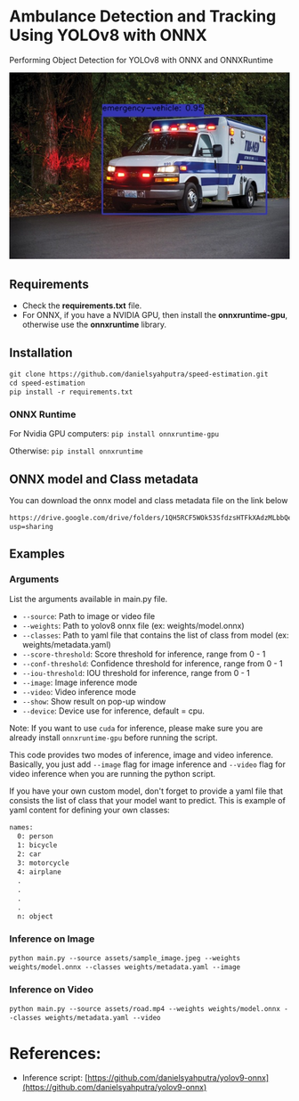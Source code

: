 # Ambulance Detection and Tracking Using YOLOv8 with ONNX

Performing Object Detection for YOLOv8 with ONNX and ONNXRuntime

![! ONNX Ambulance Detection](https://github.com/danielsyahputra/speed-estimation/blob/master/output/ambulance.jpeg)


## Requirements

 * Check the **requirements.txt** file.
 * For ONNX, if you have a NVIDIA GPU, then install the **onnxruntime-gpu**, otherwise use the **onnxruntime** library.

## Installation

```shell
git clone https://github.com/danielsyahputra/speed-estimation.git
cd speed-estimation
pip install -r requirements.txt
```
### ONNX Runtime
For Nvidia GPU computers:
`pip install onnxruntime-gpu`

Otherwise:
`pip install onnxruntime`

## ONNX model and Class metadata

You can download the onnx model and class metadata file on the link below

```
https://drive.google.com/drive/folders/1QH5RCF5WOk53SfdzsHTFkXAdzMLbbQeO?usp=sharing
```

## Examples

### Arguments
List  the arguments available in main.py file.

- `--source`: Path to image or video file
- `--weights`: Path to yolov8 onnx file (ex: weights/model.onnx)
- `--classes`: Path to yaml file that contains the list of class from model (ex: weights/metadata.yaml)
- `--score-threshold`: Score threshold for inference, range from 0 - 1
- `--conf-threshold`: Confidence threshold for inference, range from 0 - 1
- `--iou-threshold`: IOU threshold for inference, range from 0 - 1
- `--image`: Image inference mode
- `--video`: Video inference mode
- `--show`: Show result on pop-up window
- `--device`: Device use for inference, default = cpu.



Note: If you want to use `cuda` for inference, please make sure you are already install `onnxruntime-gpu` before running the script.


This code provides two modes of inference, image and video inference. Basically, you just add `--image` flag for image inference and `--video` flag for video inference when you are running the python script.


If you have your own custom model, don't forget to provide a yaml file that consists the list of class that your model want to predict. This is example of yaml content for defining your own classes:

```
names:
  0: person
  1: bicycle
  2: car
  3: motorcycle
  4: airplane
  .
  .
  .
  .
  n: object
```

### Inference on Image

```
python main.py --source assets/sample_image.jpeg --weights weights/model.onnx --classes weights/metadata.yaml --image
```

### Inference on Video

```
python main.py --source assets/road.mp4 --weights weights/model.onnx --classes weights/metadata.yaml --video
```

# References:
* Inference script: [https://github.com/danielsyahputra/yolov9-onnx](https://github.com/danielsyahputra/yolov9-onnx)